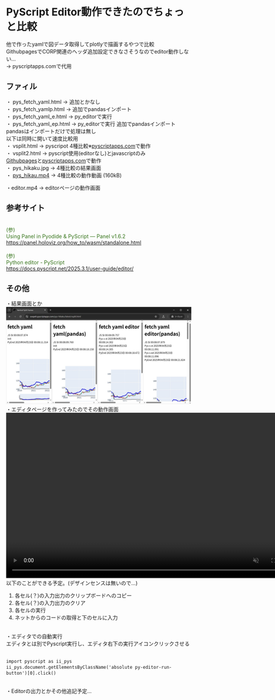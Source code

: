 # PyScript Editor動作できたのでちょっと比較
他で作ったyamlで図データ取得してplotlyで描画するやつで比較  
GithubpagesでCORP関連のヘッダ追加設定できなさそうなのでeditor動作しない…  
-> pyscriptapps.comで代用
## ファィル
・ pys_fetch_yaml.html -> 追加とかなし  
・ pys_fetch_yamlp.html -> 追加でpandasインポート  
・ pys_fetch_yaml_e.html -> py_editorで実行  
・ pys_fetch_yaml_ep.html -> py_editorで実行 追加でpandasインポート  
    pandasはインポートだけで処理は無し  
以下は同時に開いて速度比較用  
・ vsplit.html -> pyscripot 4種比較※[pyscriptapps.com](https://oxxpeh.pyscriptapps.com/pys-hikaku/latest/vsplit.html)で動作    
・ vsplit2.html -> pyscript使用(editorなし)とjavascriptのみ  
  [Githubpages](https://oxxpeh.pyscriptapps.com/pys-hikaku/latest/vsplit2.html)と[pyscriptapps.com](https://oxxpeh.pyscriptapps.com/pys-hikaku/latest/vsplit2.html)で動作  
・ pys_hikaku.jpg -> 4種比較の結果画面    
・ [pys_hikau.mp4](./pys_hikaku.mp4)  -> 4種比較の動作動画 (160kB)  
  
・editor.mp4 -> editorページの動作画面
## 参考サイト
<span style="color: #38761d;"><br>(参)<br>Using Panel in Pyodide & PyScript — Panel v1.6.2<br>https://panel.holoviz.org/how_to/wasm/standalone.html</span><br>
<span style="color: #38761d;"><br>(参)<br>Python editor - PyScript<br>https://docs.pyscript.net/2025.3.1/user-guide/editor/</span><br>
## その他
・結果画面とか  
![4種比較の結果](./pys_hikaku.jpg) 
・エディタページを作ってみたのでその動作画面
<video controls=controls autoplay loop muted width="800" height="450" >
<source src="https://raw.githubusercontent.com/oxxpeh/oxxpeh.github.io/main/2025/04_pyscript_editor/editor.mp4" type="video/mp4" />
</video>  
以下のことができる予定。(デザインセンスは無いので…)<br />
<ol>
<li>各セル(？)の入力出力のクリップボードへのコピー</li>
<li>各セル(？)の入力出力のクリア</li>
<li>各セルの実行</li>
<li>ネットからのコードの取得と下のセルに入力</li>
</ol><br />
・エディタでの自動実行<br />
エディタとは別でPyscript実行し、エディタ右下の実行アイコンクリックさせる<br />  
<pre><code>
import pyscript as ii_pys
ii_pys.document.getElementsByClassName('absolute py-editor-run-button')[0].click()
</code></pre><br />
・Editorの出力とかその他追記予定…  <br />
